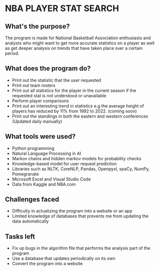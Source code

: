 # NBA PLAYER STAT SEARCH
## What's the purpose?
The program is made for National Basketball Association enthusiasts and analysts who might want to get more accurate statistics on a player as well as get 
deeper analysis on trends that have taken place over a certain period.

## What does the program do?
- Print out the statistic that the user requested
- Print out team rosters
- Print out all statistics for the player in the current season if the requested stat is not understood or unavailable
- Perform player comparisons
- Print out an interesting trend in statistics e.g the average height of players has reduced by 11% from 1992 to 2022. (coming soon)
- Print out the standings in both the eastern and western conferences (Updated daily manually)

## What tools were used?
- Python programming
- Natural Language Processing in AI
- Markov chains and hidden markov models for probability checks
- Knowledge-based model for user request prediction
- Libraries such as NLTK, CoreNLP, Pandas, Openpyxl, spaCy, NumPy, Pomegranate
- Microsoft Excel and Visual Studio Code
- Data from Kaggle and NBA.com

## Challenges faced
- Difficulty in actualizing the program into a website or an app
- Limited knowledge of databases that prevents me from updating the data automatically

## Tasks left
- Fix up bugs in the algorithm file that performs the analysis part of the program
- Use a database that updates periodically on its own
- Convert the program into a website
